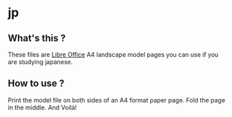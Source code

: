 # jp

## What's this ?

These files are [Libre Office](https://www.libreoffice.org/) A4 landscape model pages you can use if you are studying japanese.

## How to use ?

Print the model file on both sides of an A4 format paper page.
Fold the page in the middle.
And Voilà!
